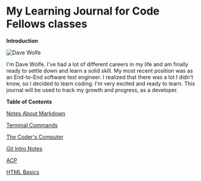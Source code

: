 <!-- d-d-wolfe.github.io-learning-journal -->
# My Learning Journal for Code Fellows classes

**Introduction**

![Dave Wolfe](https://github.com/d-d-wolfe/learning-journal/blob/master/56819779_10205578218451144_7597759011609378816_o.jpg)

I'm Dave Wolfe. I've had a lot of different careers in my life and am finally ready to settle down and learn a solid skill. My most recent position was as an End-to-End software test engineer. I realized that there was a lot I didn't know, so I decided to learn coding. I'm very excited and ready to learn. This journal will be used to track my growth and progress, as a developer.

**Table of Contents**

[Notes About Markdown](https://d-d-wolfe.github.io/learning-journal/notes-about-markdown)

[Terminal Commands](https://d-d-wolfe.github.io/learning-journal/terminal-commands)

[The Coder's Computer](https://d-d-wolfe.github.io/learning-journal/The-Coders-Computer)

[Git Intro Notes](https://d-d-wolfe.github.io/learning-journal/git-intro-notes)

[ACP](https://d-d-wolfe.github.io/learning-journal/ACP)

[HTML Basics](https://d-d-wolfe.github.io/learning-journal/html-basics)